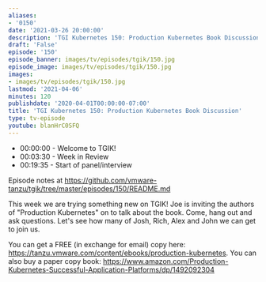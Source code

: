 ```yaml
---
aliases:
- '0150'
date: '2021-03-26 20:00:00'
description: 'TGI Kubernetes 150: Production Kubernetes Book Discussion'
draft: 'False'
episode: '150'
episode_banner: images/tv/episodes/tgik/150.jpg
episode_image: images/tv/episodes/tgik/150.jpg
images:
- images/tv/episodes/tgik/150.jpg
lastmod: '2021-04-06'
minutes: 120
publishdate: '2020-04-01T00:00:00-07:00'
title: 'TGI Kubernetes 150: Production Kubernetes Book Discussion'
type: tv-episode
youtube: blanHrC0SFQ
---
```


- 00:00:00 - Welcome to TGIK!
- 00:03:30 - Week in Review
- 00:19:35 - Start of panel/interview

Episode notes at https://github.com/vmware-tanzu/tgik/tree/master/episodes/150/README.md

This week we are trying something new on TGIK! Joe is inviting the authors of "Production Kubernetes" on to talk about the book.  Come, hang out and ask questions.  Let's see how many of Josh, Rich, Alex and John we can get to join us.

You can get a FREE (in exchange for email) copy here: https://tanzu.vmware.com/content/ebooks/production-kubernetes. 
You can also buy a paper copy book: https://www.amazon.com/Production-Kubernetes-Successful-Application-Platforms/dp/1492092304